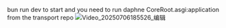 bun run dev to start
and you need to run daphne CoreRoot.asgi:application from the transport repo
![Video_20250706185526_编辑](https://github.com/user-attachments/assets/16167882-275f-4708-aee2-6ef401d944a4)
